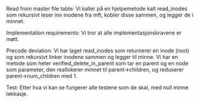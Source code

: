 Read from master file table: 
    Vi kaller på en hjelpemetode kalt read_inodes som rekursivt leser inn inodene fra mft, kobler disse sammen, og legger de i minnet. 

Implementation requirements:
    Vi tror at alle implementasjonskravene er møtt.

Precode deviation:
    Vi har laget read_inodes som returnerer en inode (root) og som rekursivt linker inodene sammen og legger til minne.
    Vi har en metode som heter verified_delete_in_parent som tar en parent og en node som parameter, den reallokerer minnet til parent->children, og reduserer parent->num_children med 1.
    
Test: 
    Etter hva vi kan se fungerer alle testene som de skal, med null minne lekkasje.